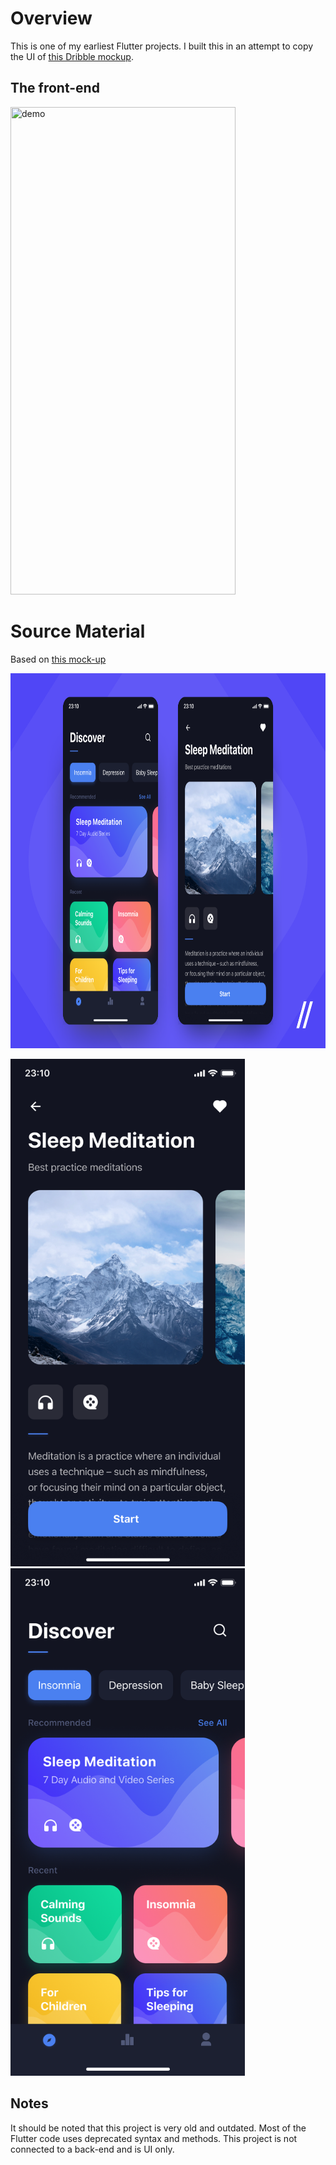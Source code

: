 # Overview

This is one of my earliest Flutter projects. I built this in an attempt to copy the UI of [this Dribble mockup](https://dribbble.com/shots/6870298-Sleep-App).


## The front-end

<img title="demo" src="media/demo.gif" width="360" height="780"/>

<br>

# Source Material
Based on [this mock-up](https://dribbble.com/shots/6870298-Sleep-App)

<img title="demo" src="media/based_on_1.png" width="800" height="600"/>
<p float="left">
  <img title="demo" src="media/based_on_2.png" width="375" height="812"/>
  <img title="demo" src="media/based_on_3.png" width="375" height="812"/>
</p>

## Notes

It should be noted that this project is very old and outdated. Most of the Flutter code uses deprecated syntax and methods. This project is not connected to a back-end and is UI only.
